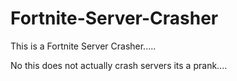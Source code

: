 # Fortnite-Server-Crasher
This is a Fortnite Server Crasher.....


No this does not actually crash servers its a prank....
